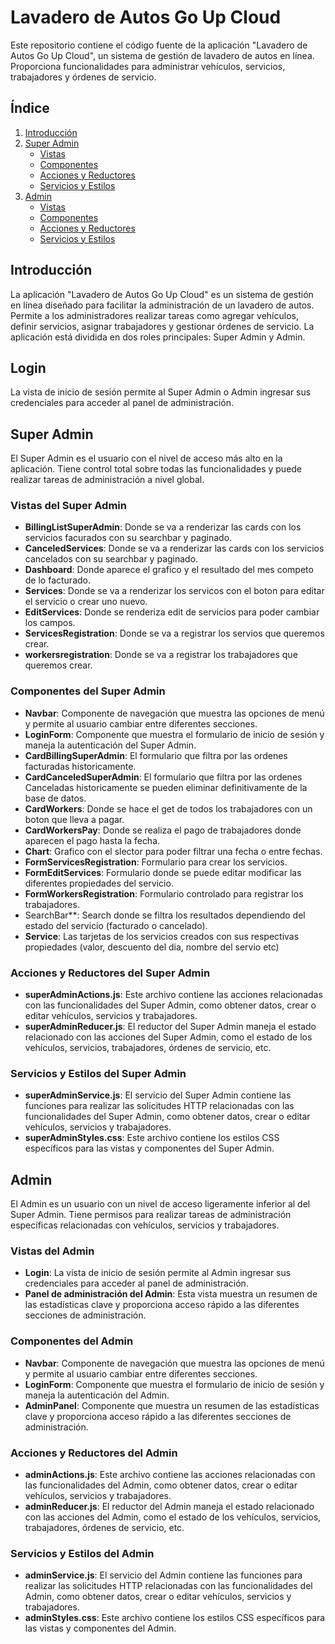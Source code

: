 # Lavadero de Autos Go Up Cloud

Este repositorio contiene el código fuente de la aplicación "Lavadero de Autos Go Up Cloud", un sistema de gestión de lavadero de autos en línea. Proporciona funcionalidades para administrar vehículos, servicios, trabajadores y órdenes de servicio.

## Índice

1. [Introducción](#introducción)
2. [Super Admin](#super-admin)
    - [Vistas](#vistas-del-super-admin)
    - [Componentes](#componentes-del-super-admin)
    - [Acciones y Reductores](#acciones-y-reductores-del-super-admin)
    - [Servicios y Estilos](#servicios-y-estilos-del-super-admin)
3. [Admin](#admin)
    - [Vistas](#vistas-del-admin)
    - [Componentes](#componentes-del-admin)
    - [Acciones y Reductores](#acciones-y-reductores-del-admin)
    - [Servicios y Estilos](#servicios-y-estilos-del-admin)

## Introducción

La aplicación "Lavadero de Autos Go Up Cloud" es un sistema de gestión en línea diseñado para facilitar la administración de un lavadero de autos. Permite a los administradores realizar tareas como agregar vehículos, definir servicios, asignar trabajadores y gestionar órdenes de servicio. La aplicación está dividida en dos roles principales: Super Admin y Admin.

## Login 
La vista de inicio de sesión permite al Super Admin o Admin ingresar sus credenciales para acceder al panel de administración.

## Super Admin

El Super Admin es el usuario con el nivel de acceso más alto en la aplicación. Tiene control total sobre todas las funcionalidades y puede realizar tareas de administración a nivel global.

### Vistas del Super Admin

- **BillingListSuperAdmin**: Donde se va a renderizar las cards con los servicios facurados con su searchbar y paginado.
- **CanceledServices**: Donde se va a renderizar las cards con los servicios cancelados con su searchbar y paginado.
- **Dashboard**: Donde aparece el grafico y el resultado del mes competo de lo facturado.
- **Services**: Donde se va a renderizar los servicos con el boton para editar el servicio o crear uno nuevo.
- **EditServices**: Donde se renderiza edit de servicios para poder cambiar los campos.
- **ServicesRegistration**: Donde se va a registrar los servios que queremos crear.
- **workersregistration**:  Donde se va a registrar los trabajadores que queremos crear.

### Componentes del Super Admin

- **Navbar**: Componente de navegación que muestra las opciones de menú y permite al usuario cambiar entre diferentes secciones.
- **LoginForm**: Componente que muestra el formulario de inicio de sesión y maneja la autenticación del Super Admin.
- **CardBillingSuperAdmin**: El formulario que filtra por las ordenes facturadas historicamente.
- **CardCanceledSuperAdmin**:  El formulario que filtra por las ordenes Canceladas historicamente se pueden eliminar definitivamente de la base de datos.
- **CardWorkers**: Donde se hace el get de todos los trabajadores con un boton que lleva a pagar.
- **CardWorkersPay**: Donde se realiza el pago de trabajadores donde aparecen el pago hasta la fecha.
- **Chart**: Grafico con el slector para poder filtrar una fecha o entre fechas.
- **FormServicesRegistration**: Formulario para crear los servicios.
- **FormEditServices**: Formulario donde se puede editar modificar las diferentes propiedades del servicio.
- **FormWorkersRegistration**: Formulario controlado para registrar los trabajadores.
- SearchBar**: Search donde se filtra los resultados dependiendo del estado del servicio (facturado o cancelado).
- **Service**: Las tarjetas de los servicios creados con sus respectivas propiedades (valor, descuento del dia, nombre del servio etc)
  

### Acciones y Reductores del Super Admin

- **superAdminActions.js**: Este archivo contiene las acciones relacionadas con las funcionalidades del Super Admin, como obtener datos, crear o editar vehículos, servicios y trabajadores.
- **superAdminReducer.js**: El reductor del Super Admin maneja el estado relacionado con las acciones del Super Admin, como el estado de los vehículos, servicios, trabajadores, órdenes de servicio, etc.

### Servicios y Estilos del Super Admin

- **superAdminService.js**: El servicio del Super Admin contiene las funciones para realizar las solicitudes HTTP relacionadas con las funcionalidades del Super Admin, como obtener datos, crear o editar vehículos, servicios y trabajadores.
- **superAdminStyles.css**: Este archivo contiene los estilos CSS específicos para las vistas y componentes del Super Admin.

## Admin

El Admin es un usuario con un nivel de acceso ligeramente inferior al del Super Admin. Tiene permisos para realizar tareas de administración específicas relacionadas con vehículos, servicios y trabajadores.

### Vistas del Admin

- **Login**: La vista de inicio de sesión permite al Admin ingresar sus credenciales para acceder al panel de administración.
- **Panel de administración del Admin**: Esta vista muestra un resumen de las estadísticas clave y proporciona acceso rápido a las diferentes secciones de administración.

### Componentes del Admin

- **Navbar**: Componente de navegación que muestra las opciones de menú y permite al usuario cambiar entre diferentes secciones.
- **LoginForm**: Componente que muestra el formulario de inicio de sesión y maneja la autenticación del Admin.
- **AdminPanel**: Componente que muestra un resumen de las estadísticas clave y proporciona acceso rápido a las diferentes secciones de administración.

### Acciones y Reductores del Admin

- **adminActions.js**: Este archivo contiene las acciones relacionadas con las funcionalidades del Admin, como obtener datos, crear o editar vehículos, servicios y trabajadores.
- **adminReducer.js**: El reductor del Admin maneja el estado relacionado con las acciones del Admin, como el estado de los vehículos, servicios, trabajadores, órdenes de servicio, etc.

### Servicios y Estilos del Admin

- **adminService.js**: El servicio del Admin contiene las funciones para realizar las solicitudes HTTP relacionadas con las funcionalidades del Admin, como obtener datos, crear o editar vehículos, servicios y trabajadores.
- **adminStyles.css**: Este archivo contiene los estilos CSS específicos para las vistas y componentes del Admin.
